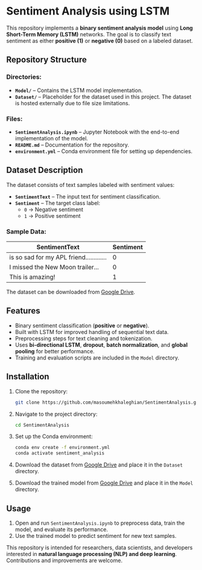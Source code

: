 # Sentiment Analysis using LSTM  

This repository implements a **binary sentiment analysis model** using **Long Short-Term Memory (LSTM)** networks. The goal is to classify text sentiment as either **positive (1)** or **negative (0)** based on a labeled dataset.  

## Repository Structure  

### Directories:  
- **`Model/`** – Contains the LSTM model implementation. 
- **`Dataset/`** – Placeholder for the dataset used in this project. The dataset is hosted externally due to file size limitations.  

### Files:  
- **`SentimentAnalysis.ipynb`** – Jupyter Notebook with the end-to-end implementation of the model.  
- **`README.md`** – Documentation for the repository.  
- **`environment.yml`** – Conda environment file for setting up dependencies.  

## Dataset Description  

The dataset consists of text samples labeled with sentiment values:  
- **`SentimentText`** – The input text for sentiment classification.  
- **`Sentiment`** – The target class label:  
  - `0` → Negative sentiment  
  - `1` → Positive sentiment  

### Sample Data:  

| SentimentText                                | Sentiment |
|---------------------------------------------|-----------|
| is so sad for my APL friend.............    | 0         |
| I missed the New Moon trailer...           | 0         |
| This is amazing!                           | 1         |

The dataset can be downloaded from [Google Drive](https://drive.google.com/drive/folders/1mqkz5eH49-rlsttReeibubkp1WHi2Uc4?usp=sharing).  

## Features  

- Binary sentiment classification (**positive** or **negative**).  
- Built with LSTM for improved handling of sequential text data.  
- Preprocessing steps for text cleaning and tokenization.  
- Uses **bi-directional LSTM**, **dropout**, **batch normalization**, and **global pooling** for better performance.  
- Training and evaluation scripts are included in the `Model` directory.  

## Installation  

1. Clone the repository:  
   ```bash
   git clone https://github.com/masoumehkhaleghian/SentimentAnalysis.git
   ```

2. Navigate to the project directory:  
   ```bash
   cd SentimentAnalysis
   ```

3. Set up the Conda environment:  
   ```bash
   conda env create -f environment.yml
   conda activate sentiment_analysis
   ```

4. Download the dataset from [Google Drive](https://drive.google.com/drive/folders/1mqkz5eH49-rlsttReeibubkp1WHi2Uc4?usp=sharing) and place it in the `Dataset` directory.  

5. Download the trained model from [Google Drive](https://drive.google.com/drive/folders/1WXBjiLZZuGenHb-31dWZ4Byu87vjCrE2?usp=sharing) and place it in the `Model` directory.  

## Usage  

1. Open and run `SentimentAnalysis.ipynb` to preprocess data, train the model, and evaluate its performance.  
2. Use the trained model to predict sentiment for new text samples.  

This repository is intended for researchers, data scientists, and developers interested in **natural language processing (NLP) and deep learning**. Contributions and improvements are welcome.
